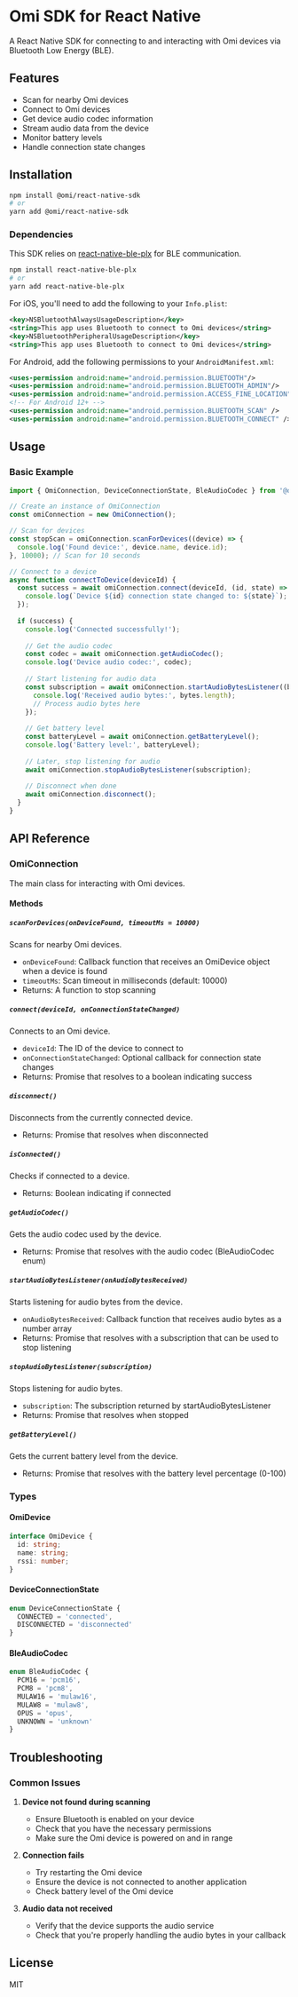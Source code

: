 # Omi SDK for React Native

A React Native SDK for connecting to and interacting with Omi devices via Bluetooth Low Energy (BLE).

## Features

- Scan for nearby Omi devices
- Connect to Omi devices
- Get device audio codec information
- Stream audio data from the device
- Monitor battery levels
- Handle connection state changes

## Installation

```bash
npm install @omi/react-native-sdk
# or
yarn add @omi/react-native-sdk
```

### Dependencies

This SDK relies on [react-native-ble-plx](https://github.com/Polidea/react-native-ble-plx) for BLE communication.

```bash
npm install react-native-ble-plx
# or
yarn add react-native-ble-plx
```

For iOS, you'll need to add the following to your `Info.plist`:

```xml
<key>NSBluetoothAlwaysUsageDescription</key>
<string>This app uses Bluetooth to connect to Omi devices</string>
<key>NSBluetoothPeripheralUsageDescription</key>
<string>This app uses Bluetooth to connect to Omi devices</string>
```

For Android, add the following permissions to your `AndroidManifest.xml`:

```xml
<uses-permission android:name="android.permission.BLUETOOTH"/>
<uses-permission android:name="android.permission.BLUETOOTH_ADMIN"/>
<uses-permission android:name="android.permission.ACCESS_FINE_LOCATION"/>
<!-- For Android 12+ -->
<uses-permission android:name="android.permission.BLUETOOTH_SCAN" />
<uses-permission android:name="android.permission.BLUETOOTH_CONNECT" />
```

## Usage

### Basic Example

```javascript
import { OmiConnection, DeviceConnectionState, BleAudioCodec } from '@omi/react-native-sdk';

// Create an instance of OmiConnection
const omiConnection = new OmiConnection();

// Scan for devices
const stopScan = omiConnection.scanForDevices((device) => {
  console.log('Found device:', device.name, device.id);
}, 10000); // Scan for 10 seconds

// Connect to a device
async function connectToDevice(deviceId) {
  const success = await omiConnection.connect(deviceId, (id, state) => {
    console.log(`Device ${id} connection state changed to: ${state}`);
  });
  
  if (success) {
    console.log('Connected successfully!');
    
    // Get the audio codec
    const codec = await omiConnection.getAudioCodec();
    console.log('Device audio codec:', codec);
    
    // Start listening for audio data
    const subscription = await omiConnection.startAudioBytesListener((bytes) => {
      console.log('Received audio bytes:', bytes.length);
      // Process audio bytes here
    });
    
    // Get battery level
    const batteryLevel = await omiConnection.getBatteryLevel();
    console.log('Battery level:', batteryLevel);
    
    // Later, stop listening for audio
    await omiConnection.stopAudioBytesListener(subscription);
    
    // Disconnect when done
    await omiConnection.disconnect();
  }
}
```

## API Reference

### OmiConnection

The main class for interacting with Omi devices.

#### Methods

##### `scanForDevices(onDeviceFound, timeoutMs = 10000)`

Scans for nearby Omi devices.

- `onDeviceFound`: Callback function that receives an OmiDevice object when a device is found
- `timeoutMs`: Scan timeout in milliseconds (default: 10000)
- Returns: A function to stop scanning

##### `connect(deviceId, onConnectionStateChanged)`

Connects to an Omi device.

- `deviceId`: The ID of the device to connect to
- `onConnectionStateChanged`: Optional callback for connection state changes
- Returns: Promise that resolves to a boolean indicating success

##### `disconnect()`

Disconnects from the currently connected device.

- Returns: Promise that resolves when disconnected

##### `isConnected()`

Checks if connected to a device.

- Returns: Boolean indicating if connected

##### `getAudioCodec()`

Gets the audio codec used by the device.

- Returns: Promise that resolves with the audio codec (BleAudioCodec enum)

##### `startAudioBytesListener(onAudioBytesReceived)`

Starts listening for audio bytes from the device.

- `onAudioBytesReceived`: Callback function that receives audio bytes as a number array
- Returns: Promise that resolves with a subscription that can be used to stop listening

##### `stopAudioBytesListener(subscription)`

Stops listening for audio bytes.

- `subscription`: The subscription returned by startAudioBytesListener
- Returns: Promise that resolves when stopped

##### `getBatteryLevel()`

Gets the current battery level from the device.

- Returns: Promise that resolves with the battery level percentage (0-100)

### Types

#### OmiDevice

```typescript
interface OmiDevice {
  id: string;
  name: string;
  rssi: number;
}
```

#### DeviceConnectionState

```typescript
enum DeviceConnectionState {
  CONNECTED = 'connected',
  DISCONNECTED = 'disconnected'
}
```

#### BleAudioCodec

```typescript
enum BleAudioCodec {
  PCM16 = 'pcm16',
  PCM8 = 'pcm8',
  MULAW16 = 'mulaw16',
  MULAW8 = 'mulaw8',
  OPUS = 'opus',
  UNKNOWN = 'unknown'
}
```

## Troubleshooting

### Common Issues

1. **Device not found during scanning**
   - Ensure Bluetooth is enabled on your device
   - Check that you have the necessary permissions
   - Make sure the Omi device is powered on and in range

2. **Connection fails**
   - Try restarting the Omi device
   - Ensure the device is not connected to another application
   - Check battery level of the Omi device

3. **Audio data not received**
   - Verify that the device supports the audio service
   - Check that you're properly handling the audio bytes in your callback

## License

MIT
